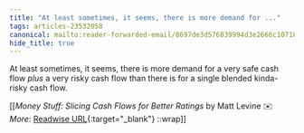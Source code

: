 ```yaml
---
title: "At least sometimes, it seems, there is more demand for ..."
tags: articles-23532058
canonical: mailto:reader-forwarded-email/8697de3d576039994d3e2666c1071843
hide_title: true
---
```


At least sometimes, it seems, there is more demand for a very safe cash flow *plus* a very risky cash flow than there is for a single blended kinda-risky cash flow.


[[<cite>_Money Stuff: Slicing Cash Flows for Better Ratings_</cite> by Matt Levine ✉️<br>
_More_: [Readwise URL](https://readwise.io/open/460842829){:target="_blank"}
::wrap]]